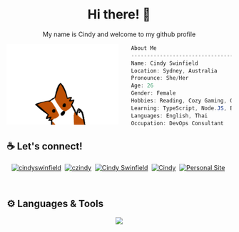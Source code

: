 <h1 align="center">Hi there! 👋</h1>
<p align="center">My name is Cindy and welcome to my github profile</p>

<img align="left" src="./images/cute-wave-small-fox.gif" width="250px"/>

```csharp
    About Me
    ------------------------------------------
    Name: Cindy Swinfield
    Location: Sydney, Australia
    Pronounce: She/Her
    Age: 26
    Gender: Female
    Hobbies: Reading, Cozy Gaming, Coding, Cooking
    Learning: TypeScript, Node.JS, Express, Python and a lot more lol
    Languages: English, Thai
    Occupation: DevOps Consultant
```

## ☕ Let's connect!
<p align="center">
    <a href="https://linkedin.com/in/cindyswinfield"><img align="center" src="https://img.shields.io/badge/LinkedIn-0077B5?style=for-the-badge&logo=linkedin&logoColor=white" alt="cindyswinfield" /></a>&nbsp;
    <a href="https://instagram.com/czindy"><img align="center" src="https://img.shields.io/badge/Instagram-E4405F?style=for-the-badge&logo=instagram&logoColor=white" alt="czindy" /></a>&nbsp;
    <a href="https://www.facebook.com/cindyswinfield/"><img align="center" src="https://img.shields.io/badge/Facebook-1877F2?style=for-the-badge&logo=facebook&logoColor=white" alt="Cindy Swinfield" /></a>&nbsp;
    <a href="https://www.goodreads.com/user/show/174898599-cindy"><img align="center" src="https://img.shields.io/badge/Goodreads-372213?style=for-the-badge&logo=goodreads&logoColor=white" alt="Cindy" /></a>&nbsp;
    <a href="https://www.cindyswinfield.com/"><img align="center" src="https://img.shields.io/badge/website-000000?style=for-the-badge&logo=About.me&logoColor=white" alt="Personal Site" /></a>&nbsp;
</p>
<br>

## ⚙️ Languages & Tools
<p align="center">
  <a href="https://skillicons.dev">
    <img src="https://skillicons.dev/icons?i=html,css,sass,js,bootstrap,jquery,git,docker,ps,powershell,php,materialui,react,figma,azure,github,vscode,visualstudio&perline=9" />
  </a>
</p>
<br>
